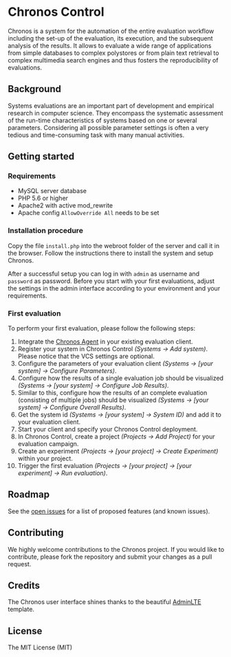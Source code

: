 # Chronos Control

Chronos is a system for the automation of the entire evaluation workflow including the set-up of the evaluation, its execution, and the subsequent analysis of the results. It allows to evaluate a wide range of applications from simple databases to complex polystores or from plain text retrieval to complex multimedia search engines and thus fosters the reproducibility of evaluations.


## Background
Systems evaluations are an important part of development and empirical research in computer science. They encompass the systematic assessment of the run-time characteristics of systems based on one or several parameters. Considering all possible parameter settings is often a very tedious and time-consuming task with many manual activities.


## Getting started

### Requirements

* MySQL server database
* PHP 5.6 or higher
* Apache2 with active mod_rewrite 
* Apache config `AllowOverride All` needs to be set


### Installation procedure
Copy the file `install.php` into the webroot folder of the server and call it in the browser.
Follow the instructions there to install the system and setup Chronos.

After a successful setup you can log in with `admin` as username and `password` as password. Before you start with your first evaluations, adjust the settings in the admin interface according to your environment and your requirements.


### First evaluation
To perform your first evaluation, please follow the following steps:

1. Integrate the [Chronos Agent](https://github.com/Chronos-EaaS/Chronos-Agent) in your existing evaluation client.
2. Register your system in Chronos Control _(Systems -> Add system)_. Please notice that the VCS settings are optional.
3. Configure the parameters of your evaluation client _(Systems -> \[your system\] -> Configure Parameters)_.
4. Configure how the results of a single evaluation job should be visualized _(Systems -> \[your system\] -> Configure Job Results)_.
5. Similar to this, configure how the results of an complete evaluation (consisting of multiple jobs) should be visualized _(Systems -> [your system] -> Configure Overall Results)_.
6. Get the system id _(Systems -> \[your system\] -> System ID)_ and add it to your evaluation client.
7. Start your client and specify your Chronos Control deployment.
8. In Chronos Control, create a project _(Projects -> Add Project)_ for your evaluation campaign.
8. Create an experiment _(Projects -> \[your project\] -> Create Experiment)_ within your project.
9. Trigger the first evaluation _(Projects -> \[your project\] -> \[your experiment\] -> Run evaluation)_.


## Roadmap
See the [open issues](https://github.com/Chronos-EaaS/Chronos-Control/issues) for a list of proposed features (and known issues).


## Contributing
We highly welcome contributions to the Chronos project. If you would like to contribute, please fork the repository and submit your changes as a pull request.


## Credits
The Chronos user interface shines thanks to the beautiful [AdminLTE](https://adminlte.io/) template.


## License
The MIT License (MIT)